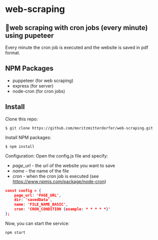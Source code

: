 # web-scraping
## 🚀web scraping with cron jobs (every minute) using pupeteer

Every minute the cron job is executed and the website is saved in pdf format.

## NPM Packages
- puppeteer (for web scraping) 
- express (for server)
- node-cron (for cron jobs)

## Install

Clone this repo:
```
$ git clone https://github.com/moritzmitterdorfer/web-scraping.git
```

Install NPM packages:
```
$ npm install
```

Configuration: Open the config.js file and specify:
- *page_url* - the url of the website you want to save
- *name* - the name of the file
- *cron* - when the cron job is executed (see https://www.npmjs.com/package/node-cron)
```json
const config = {
    page_url: 'PAGE_URL',
    dir: 'savedData',
    name: 'FILE_NAME_BASIC',
    cron: 'CRON_CONDITION {example: * * * * *}'
};
```

Now, you can start the service:
```
npm start
```

